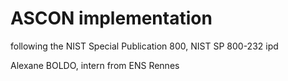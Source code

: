 # ASCON implementation

following the NIST Special Publication 800, NIST SP 800-232 ipd

Alexane BOLDO, intern from ENS Rennes